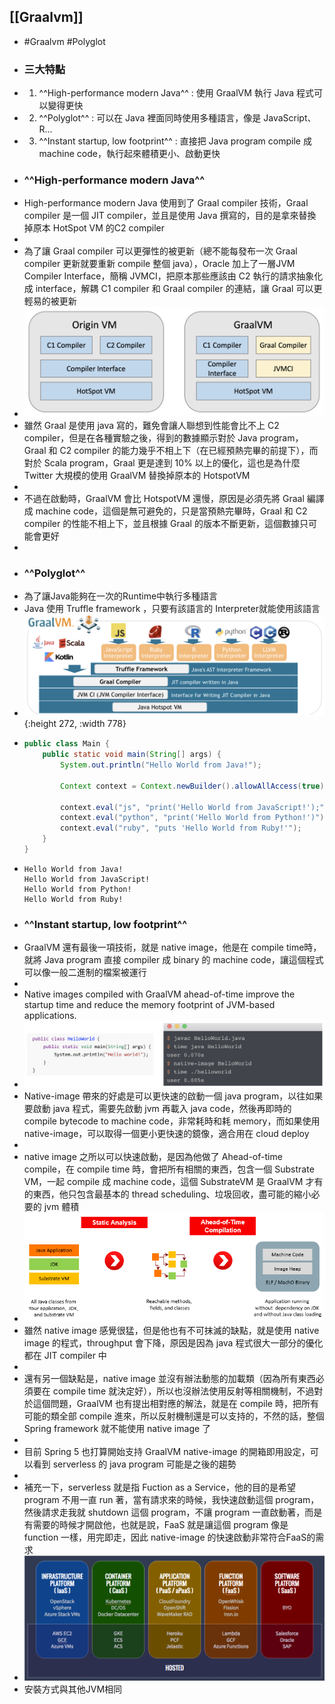 ## [[Graalvm]]
- #Graalvm #Polyglot
- ### 三大特點
- 1. ^^High-performance modern Java^^ : 使用 GraalVM 執行 Java 程式可以變得更快
- 2. ^^Polyglot^^ : 可以在 Java 裡面同時使用多種語言，像是 JavaScript、R…
- 3. ^^Instant startup, low footprint^^ : 直接把 Java program compile 成 machine code，執行起來體積更小、啟動更快
- ### ^^High-performance modern Java^^
- High-performance modern Java 使用到了 Graal compiler 技術，Graal compiler 是一個 JIT compiler，並且是使用 Java 撰寫的，目的是拿來替換掉原本 HotSpot VM 的C2 compiler
-
- 為了讓 Graal compiler 可以更彈性的被更新（總不能每發布一次 Graal compiler 更新就要重新 compile 整個 java），Oracle 加上了一層JVM Compiler Interface，簡稱 JVMCI，把原本那些應該由 C2 執行的請求抽象化成 interface，解耦 C1 compiler 和 Graal compiler 的連結，讓 Graal 可以更輕易的被更新
- ![graalvm_graal.png](../assets/graalvm_graal_1678347654646_0.png)
- 雖然 Graal 是使用 java 寫的，難免會讓人聯想到性能會比不上 C2 compiler，但是在各種實驗之後，得到的數據顯示對於 Java program，Graal 和 C2 compiler 的能力幾乎不相上下（在已經預熱完畢的前提下），而對於 Scala program，Graal 更是達到 10% 以上的優化，這也是為什麼 Twitter 大規模的使用 GraalVM 替換掉原本的 HotspotVM
-
- 不過在啟動時，GraalVM 會比 HotspotVM 還慢，原因是必須先將 Graal 編譯成 machine code，這個是無可避免的，只是當預熱完畢時，Graal 和 C2 compiler 的性能不相上下，並且根據 Graal 的版本不斷更新，這個數據只可能會更好
-
- ### ^^Polyglot^^
- 為了讓Java能夠在一次的Runtime中執行多種語言
- Java 使用 Truffle framework ，只要有該語言的 Interpreter就能使用該語言
- ![graalvm_truffle.png](../assets/graalvm_truffle_1678346468276_0.png){:height 272, :width 778}
- ```java
  public class Main {
      public static void main(String[] args) {
          System.out.println("Hello World from Java!");
  
          Context context = Context.newBuilder().allowAllAccess(true).build();
  
          context.eval("js", "print('Hello World from JavaScript!');");
          context.eval("python", "print('Hello World from Python!')");
          context.eval("ruby", "puts 'Hello World from Ruby!'");
      }
  }
  ```
- ```output
  Hello World from Java!
  Hello World from JavaScript!
  Hello World from Python!
  Hello World from Ruby!
  ```
- ### ^^Instant startup, low footprint^^
- GraalVM 還有最後一項技術，就是 native image，他是在 compile time時，就將 Java program 直接 compiler 成 binary 的 machine code，讓這個程式可以像一般二進制的檔案被運行
-
- Native images compiled with GraalVM ahead-of-time improve the startup time and reduce the memory footprint of JVM-based applications.
- ![graalvm_nativeimage1.png](../assets/graalvm_nativeimage1_1678347876341_0.png)
- Native-image 帶來的好處是可以更快速的啟動一個 java program，以往如果要啟動 java 程式，需要先啟動 jvm 再載入 java code，然後再即時的 compile bytecode to machine code，非常耗時和耗 memory，而如果使用 native-image，可以取得一個更小更快速的鏡像，適合用在 cloud deploy
-
- native image 之所以可以快速啟動，是因為他做了 Ahead-of-time compile，在 compile time 時，會把所有相關的東西，包含一個 Substrate VM，一起 compile 成 machine code，這個 SubstrateVM 是 GraalVM 才有的東西，他只包含最基本的 thread scheduling、垃圾回收，盡可能的縮小必要的 jvm 體積
- ![graalvm_nativeimage2.png](../assets/graalvm_nativeimage2_1678347927650_0.png)
- 雖然 native image 感覺很猛，但是他也有不可抹滅的缺點，就是使用 native image 的程式，throughput 會下降，原因是因為 java 程式很大一部分的優化都在 JIT compiler 中
-
- 還有另一個缺點是，native image 並沒有辦法動態的加載類（因為所有東西必須要在 compile time 就決定好），所以也沒辦法使用反射等相關機制，不過對於這個問題，GraalVM 也有提出相對應的解法，就是在 compile 時，把所有可能的類全部 compile 進來，所以反射機制還是可以支持的，不然的話，整個 Spring framework 就不能使用 native image 了
-
- 目前 Spring 5 也打算開始支持 GraalVM native-image 的開箱即用設定，可以看到 serverless 的 java program 可能是之後的趨勢
-
- 補充一下，serverless 就是指 Fuction as a Service，他的目的是希望 program 不用一直 run 著，當有請求來的時候，我快速啟動這個 program，然後請求走我就 shutdown 這個 program，不讓 program 一直啟動著，而是有需要的時候才開啟他，也就是說，FaaS 就是讓這個 program 像是 function 一樣，用完即走，因此 native-image 的快速啟動非常符合FaaS的需求
- ![graalvm_nativeimage_faas.png](../assets/graalvm_nativeimage_faas_1678348006021_0.png)
- 安裝方式與其他JVM相同